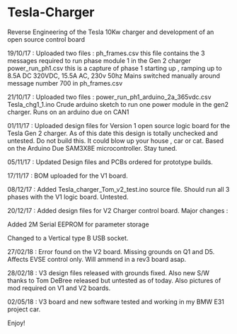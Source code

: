# Tesla-Charger
Reverse Engineering of the Tesla 10Kw charger and development of an open source control board

19/10/17 : Uploaded two files : 
ph_frames.csv this file contains the 3 messages required to run phase module 1 in the Gen 2 charger
power_run_ph1.csv this is a capture of phase 1 starting up , ramping up to 8.5A DC 320VDC, 15.5A AC, 230v 50hz
Mains switched manually around message number 700 in ph_frames.csv


21/10/17 : Uploaded two files : 
power_run_ph1_arduino_2a_365vdc.csv
Tesla_chg1_1.ino
Crude arduino sketch to run one power module in the gen2 charger. Runs on an arduino due on CAN1


01/11/17 : Uploaded design files for Version 1 open source logic board for the Tesla Gen 2 charger. As of this date this design is totally unchecked and untested. Do not build this. It could blow up your house , car or cat. Based on the Arduino Due SAM3X8E microcontroller. Stay tuned.


05/11/17 : Updated Design files and PCBs ordered for prototype builds.

17/11/17 : BOM uploaded for the V1 board.


08/12/17 : Added Tesla_charger_Tom_v2_test.ino source file. Should run all 3 phases with the V1 logic board. Untested.

20/12/17 : Added design files for V2 Charger control board. Major changes :

Added 2M Serial EEPROM for parameter storage

Changed to a Vertical type B USB socket.

27/02/18 : Error found on the V2 board. Missing grounds on Q1 and D5. Affects EVSE control only. Will ammend in a rev3 board asap.

28/02/18 : V3 design files released with grounds fixed. Also new S/W thanks to Tom DeBree released but untested as of today. Also pictures of mod required on V1 and V2 boards.

02/05/18 : V3 board and new software tested and working in my BMW E31 project car.

Enjoy!
